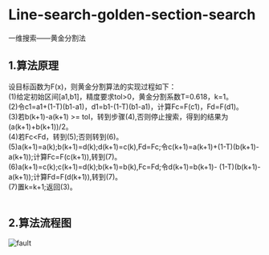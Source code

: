 # Line-search-golden-section-search
一维搜索——黄金分割法

## 1.算法原理
设目标函数为F(x)，则黄金分割算法的实现过程如下：  
(1)给定初始区间[a1,b1]，精度要求tol>0，黄金分割系数T=0.618，k=1。  
(2)令c1=a1+(1-T)(b1-a1)，d1=b1-(1-T)(b1-a1)，计算Fc=F(c1)，Fd=F(d1)。  
(3)若b(k+1)-a(k+1) >= tol，转到步骤(4),否则停止搜索，得到的结果为(a(k+1)+b(k+1))/2。  
(4)若Fc<Fd，转到(5);否则转到(6)。  
(5)a(k+1)=a(k);b(k+1)=d(k);d(k+1)=c(k),Fd=Fc;令c(k+1)=a(k+1)+(1-T)(b(k+1)-a(k+1));计算Fc=F(c(k+1)),转到(7)。  
(6)a(k+1)=c(k);c(k+1)=d(k);b(k+1)=b(k),Fc=Fd;令d(k+1)=b(k+1)- (1-T)(b(k+1)-a(k+1));计算Fd=F(d(k+1)),转到(7)。  
(7)置k=k+1;返回(3)。  
  
## 2.算法流程图
![fault](https://github.com/jnswx/Line-search-golden-section-search/blob/master/picture.png)
